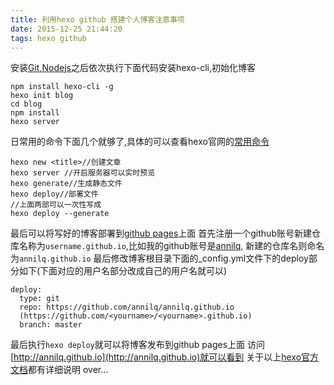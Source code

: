 ```yaml
---
title: 利用hexo github 搭建个人博客注意事项
date: 2015-12-25 21:44:20
tags: hexo github
---
```

安装[Git](https://git-scm.com/downloads),[Nodejs](https://nodejs.org/en/)之后依次执行下面代码安装hexo-cli,初始化博客
```
npm install hexo-cli -g
hexo init blog
cd blog
npm install
hexo server
```
日常用的命令下面几个就够了,具体的可以查看hexo官网的[常用命令](https://hexo.io/zh-cn/docs/commands.html)

```
hexo new <title>//创建文章
hexo server //开启服务器可以实时预览
hexo generate//生成静态文件
hexo deploy//部署文件
//上面两部可以一次性写成
hexo deploy --generate
```
最后可以将写好的博客部署到[github pages](https://help.github.com/articles/creating-pages-with-the-automatic-generator/)上面
首先注册一个github账号新建仓库名称为<code>username.github.io</code>,比如我的github账号是[annilq](https://github.com/annilq), 新建的仓库名则命名为<code>annilq.github.io</code>
最后修改博客根目录下面的_config.yml文件下的deploy部分如下(下面对应的用户名部分改成自己的用户名就可以)
``` 
deploy:
  type: git
  repo: https://github.com/annilq/annilq.github.io
  (https://github.com/<yourname>/<yourname>.github.io)
  branch: master

```
最后执行<code>hexo deploy</code>就可以将博客发布到github pages上面
访问[http://annilq.github.io](http://annilq.github.io)就可以看到
关于以上[hexo官方文档](https://hexo.io/zh-cn/docs/)都有详细说明
over...